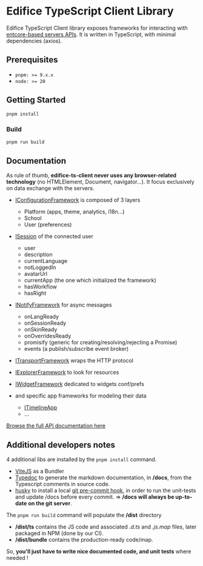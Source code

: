 # Edifice TypeScript Client Library

Edifice TypeScript Client library exposes frameworks for interacting with [entcore-based servers APIs](https://github.com/opendigitaleducation/entcore).
It is written in TypeScript, with minimal dependencies (axios).

## Prerequisites

- `pnpm: >= 9.x.x`
- `node: >= 20`

## Getting Started

```bash
pnpm install
```

### Build

```bash
pnpm run build
```

## Documentation

As rule of thumb, **edifice-ts-client never uses any browser-related technology** (no HTMLElement, Document, navigator...).
It focus exclusively on data exchange with the servers.

- [IConfigurationFramework](docs/interfaces/iconfigurationframework.md) is composed of 3 layers

  - Platform (apps, theme, analytics, i18n...)
  - School
  - User (preferences)

- [ISession](docs/interfaces/isession.md) of the connected user

  - user
  - description
  - currentLanguage
  - notLoggedIn
  - avatarUrl
  - currentApp (the one which initialized the framework)
  - hasWorkflow
  - hasRight

- [INotifyFramework](docs/interfaces/inotifyframework.md) for async messages

  - onLangReady
  - onSessionReady
  - onSkinReady
  - onOverridesReady
  - promisify (generic for creating/resolving/rejecting a Promise)
  - events (a publish/subscribe event broker)

- [ITransportFramework](docs/interfaces/itransportframework.md) wraps the HTTP protocol

- [IExplorerFramework](docs/interfaces/iexplorerframework.md) to look for resources

- [IWidgetFramework](docs/interfaces/iwidgetframework.md) dedicated to widgets conf/prefs

- and specific app frameworks for modeling their data
  - [ITimelineApp](docs/interfaces/itimelineapp.md)
  - ...

[Browse the full API documentation here](docs/modules.md)

## Additional developers notes

4 additional libs are installed by the `pnpm install` command.

- [ViteJS](https://vitejs.dev/) as a Bundler
- [Typedoc](https://typedoc.org/guides/doccomments/) to generate the markdown documentation, in **/docs**, from the Typescript comments in source code.
- [husky](https://github.com/typicode/husky) to install a local [git pre-commit hook](https://git-scm.com/book/en/v2/Customizing-Git-Git-Hooks#_client_side_hooks), in order to run the unit-tests and update /docs before every commit.
  => **/docs will always be up-to-date on the git server**.

The `pnpm run build` command will populate the **/dist** directory

- **/dist/ts** contains the JS code and associated _.d.ts_ and _.js.map_ files, later packaged in NPM (done by our CI).
- **/dist/bundle** contains the production-ready code/map.

So, **you'll just have to write nice documented code, and unit tests** where needed !
